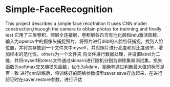 # Simple-FaceRecognition
This project describes a simple face recofnition
It uses CNN model construction,thuough the camera to obtain photos for trainning,and finally test
它用了三层卷积，两层全连接层，卷积层各自含有池化层和relu激活函数、
输入为opencv中的摄像头捕捉照片，将照片进行dlib的人脸特征捕捉，找到人脸位置，并将其存放到一个文件夹中myself，并对照片进行亮度和对比度调节，增加样本的范化性，others为一个文件夹
将文件进行数据处理，并设置label为二维，并将myself和oters文件通过sklearn进行随机分割为训练集和测试集，损失函数为softmax交叉熵损失函数，优化为Adam，准确率通过判断最大值的标签是否一致
进行cnn训练后，将训练好的网络参数模型saver.save存放起来，在进行验证时在saver.restore参数，进行评估

